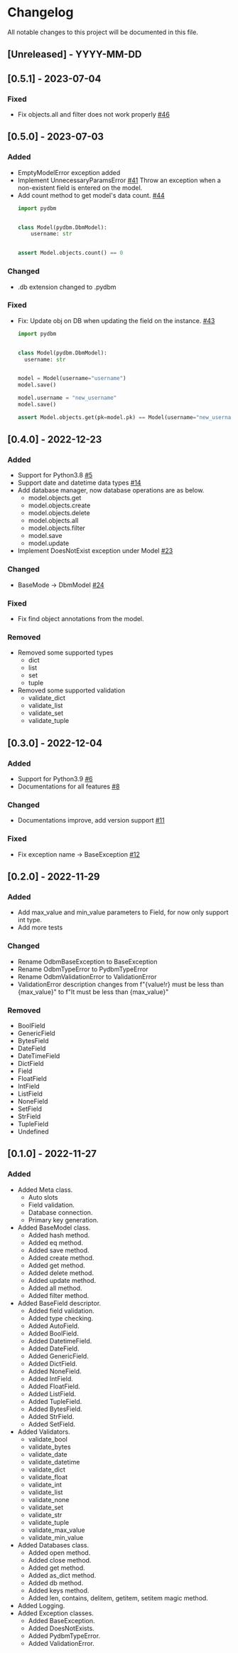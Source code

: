 # Changelog

All notable changes to this project will be documented in this file.

## [Unreleased] - YYYY-MM-DD

## [0.5.1] - 2023-07-04
### Fixed
- Fix objects.all and filter does not work properly [#46](https://github.com/hakancelikdev/pydbm/issues/46)



## [0.5.0] - 2023-07-03

### Added
- EmptyModelError exception added
- Implement UnnecessaryParamsError [#41](https://github.com/hakancelikdev/pydbm/pull/41)
  Throw an exception when a non-existent field is entered on the model.
- Add count method to get model's data count. [#44](https://github.com/hakancelikdev/pydbm/pull/44)
  ````python
  import pydbm
  
  
  class Model(pydbm.DbmModel):
      username: str
  
  
  assert Model.objects.count() == 0
  ````


### Changed
- .db extension changed to .pydbm

### Fixed
- Fix: Update obj on DB when updating the field on the instance. [#43](https://github.com/hakancelikdev/pydbm/pull/43)
  ````python
  import pydbm
  
  
  class Model(pydbm.DbmModel):
    username: str
  
  
  model = Model(username="username")
  model.save()
  
  model.username = "new_username"
  model.save()
  
  assert Model.objects.get(pk=model.pk) == Model(username="new_username")
  ````

## [0.4.0] - 2022-12-23

### Added
- Support for Python3.8 [#5](https://github.com/hakancelikdev/pydbm/issues/5)
- Support date and datetime data types [#14](https://github.com/hakancelikdev/pydbm/issues/14)
- Add database manager, now database operations are as below.
  - model.objects.get
  - model.objects.create
  - model.objects.delete
  - model.objects.all
  - model.objects.filter
  - model.save
  - model.update
- Implement DoesNotExist exception under Model [#23](https://github.com/hakancelikdev/pydbm/issues/23)

### Changed
- BaseMode -> DbmModel [#24](https://github.com/hakancelikdev/pydbm/issues/24)

### Fixed
- Fix find object annotations from the model.

### Removed
- Removed some supported types
  - dict
  - list
  - set
  - tuple
- Removed some supported validation
  - validate_dict
  - validate_list
  - validate_set
  - validate_tuple

## [0.3.0] - 2022-12-04

### Added
- Support for Python3.9 [#6](https://github.com/hakancelikdev/pydbm/issues/6)
- Documentations for all features [#8](https://github.com/hakancelikdev/pydbm/issues/8)

### Changed
- Documentations improve, add version support [#11](https://github.com/hakancelikdev/pydbm/issues/11)

### Fixed
- Fix exception name -> BaseException [#12](https://github.com/hakancelikdev/pydbm/issues/12)

## [0.2.0] - 2022-11-29

### Added
- Add max_value and min_value parameters to Field, for now only support int type.
- Add more tests

### Changed
- Rename OdbmBaseException to BaseException
- Rename OdbmTypeError to PydbmTypeError
- Rename OdbmValidationError to ValidationError
- ValidationError description changes from f"{value!r} must be less than {max_value}" to f"It must be less than {max_value}"

### Removed
- BoolField
- GenericField
- BytesField
- DateField
- DateTimeField
- DictField
- Field
- FloatField
- IntField
- ListField
- NoneField
- SetField
- StrField
- TupleField
- Undefined

## [0.1.0] - 2022-11-27

### Added
- Added Meta class.
  - Auto slots
  - Field validation.
  - Database connection.
  - Primary key generation.
- Added BaseModel class.
  - Added hash method. 
  - Added eq method.
  - Added save method.
  - Added create method.
  - Added get method.
  - Added delete method.
  - Added update method.
  - Added all method.
  - Added filter method.
- Added BaseField descriptor.
  - Added field validation.
  - Added type checking.
  - Added AutoField.
  - Added BoolField.
  - Added DatetimeField.
  - Added DateField.
  - Added GenericField.
  - Added DictField.
  - Added NoneField.
  - Added IntField.
  - Added FloatField.
  - Added ListField.
  - Added TupleField.
  - Added BytesField.
  - Added StrField.
  - Added SetField.
- Added Validators.
  - validate_bool
  - validate_bytes
  - validate_date
  - validate_datetime
  - validate_dict
  - validate_float
  - validate_int
  - validate_list
  - validate_none
  - validate_set
  - validate_str
  - validate_tuple
  - validate_max_value
  - validate_min_value
- Added Databases class.
  - Added open method.
  - Added close method.
  - Added get method.
  - Added as_dict method.
  - Added db method.
  - Added keys method.
  - Added len, contains, delitem, getitem, setitem magic method.
- Added Logging.
- Added Exception classes.
  - Added BaseException.
  - Added DoesNotExists.
  - Added PydbmTypeError.
  - Added ValidationError.